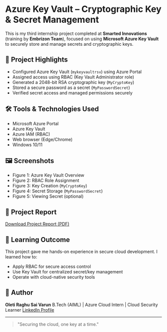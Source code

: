 # Azure Key Vault – Cryptographic Key & Secret Management

This is my third internship project completed at **Smarted Innovations** (training by **Embrizon Team**), focused on using **Microsoft Azure Key Vault** to securely store and manage secrets and cryptographic keys.

## 🔐 Project Highlights

* Configured Azure Key Vault (`mykeyvaultrsv`) using Azure Portal
* Assigned access using RBAC (Key Vault Administrator role)
* Generated a 2048-bit RSA cryptographic key (`MyCryptoKey`)
* Stored a secure password as a secret (`MyPasswordSecret`)
* Verified secret access and managed permissions securely

## 🛠️ Tools & Technologies Used

* Microsoft Azure Portal
* Azure Key Vault
* Azure IAM (RBAC)
* Web browser (Edge/Chrome)
* Windows 10/11

## 🖼️ Screenshots

* Figure 1: Azure Key Vault Overview
* Figure 2: RBAC Role Assignment
* Figure 3: Key Creation (`MyCryptoKey`)
* Figure 4: Secret Storage (`MyPasswordSecret`)
* Figure 5: Viewing Secret (optional)

## 📄 Project Report

[Download Project Report (PDF)](./PROJECT_3.pdf)

## 🧐 Learning Outcome

This project gave me hands-on experience in secure cloud development. I learned how to:

* Apply RBAC for secure access control
* Use Key Vault for centralized secret/key management
* Operate with cloud-native security tools

## 👤 Author

**Oleti Raghu Sai Varun**
B.Tech (AIML) | Azure Cloud Intern | Cloud Security Learner
[LinkedIn Profile](https://www.linkedin.com/in/oletiraghusaivarun)

---

> "Securing the cloud, one key at a time."
